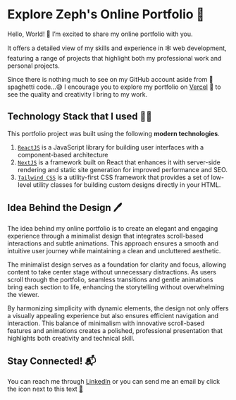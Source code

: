 # Explore Zeph's Online Portfolio 👀
Hello, World! 👋 I’m excited to share my online portfolio with you.
<br>

It offers a detailed view of my skills and experience in 🕸️ web development, featuring a range of projects that highlight both my professional work and personal projects.

Since there is nothing much to see on my GitHub account aside from 🍝 spaghetti  code...😅 I encourage you to explore my portfolio on [Vercel](https://zeph.vercel.app/ "Joseph De Leon's Portfolio") 🎉 to see the quality and creativity I bring to my work.

## Technology Stack that I used 🧑‍💻
This portfolio project was built using the following **modern technologies**.
1. [`ReactJS`](https://react.dev/) is a JavaScript library for building user interfaces with a component-based architecture
2. [`NextJS`](https://nextjs.org/) is a framework built on React that enhances it with server-side rendering and static site generation for improved performance and SEO.
3. [`Tailwind CSS`](https://tailwindcss.com/) is a utility-first CSS framework that provides a set of low-level utility classes for building custom designs directly in your HTML.

## Idea Behind the Design 🖊️
The idea behind my online portfolio is to create an elegant and engaging experience through a minimalist design that integrates scroll-based interactions and subtle animations. This approach ensures a smooth and intuitive user journey while maintaining a clean and uncluttered aesthetic.

The minimalist design serves as a foundation for clarity and focus, allowing content to take center stage without unnecessary distractions. As users scroll through the portfolio, seamless transitions and gentle animations bring each section to life, enhancing the storytelling without overwhelming the viewer.

By harmonizing simplicity with dynamic elements, the design not only offers a visually appealing experience but also ensures efficient navigation and interaction. This balance of minimalism with innovative scroll-based features and animations creates a polished, professional presentation that highlights both creativity and technical skill.

## Stay Connected! 📬
You can reach me through [LinkedIn](https://www.linkedin.com/in/joeseffdl/ "@joeseffdl") or you can send me an email by click the icon next to this text [📧](mailto:joeseffdl@gmail.com "Click to send an email to Joseph")
